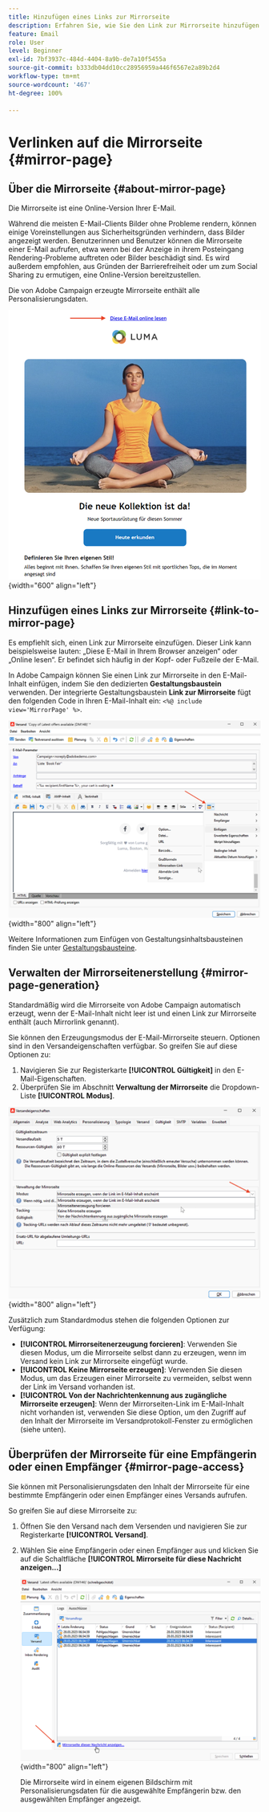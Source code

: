 ```yaml
---
title: Hinzufügen eines Links zur Mirrorseite
description: Erfahren Sie, wie Sie den Link zur Mirrorseite hinzufügen und verwalten
feature: Email
role: User
level: Beginner
exl-id: 7bf3937c-484d-4404-8a9b-de7a10f5455a
source-git-commit: b333db04dd10cc28956959a446f6567e2a89b2d4
workflow-type: tm+mt
source-wordcount: '467'
ht-degree: 100%

---
```


# Verlinken auf die Mirrorseite {#mirror-page}

## Über die Mirrorseite {#about-mirror-page}

Die Mirrorseite ist eine Online-Version Ihrer E-Mail.

Während die meisten E-Mail-Clients Bilder ohne Probleme rendern, können einige Voreinstellungen aus Sicherheitsgründen verhindern, dass Bilder angezeigt werden. Benutzerinnen und Benutzer können die Mirrorseite einer E-Mail aufrufen, etwa wenn bei der Anzeige in ihrem Posteingang Rendering-Probleme auftreten oder Bilder beschädigt sind. Es wird außerdem empfohlen, aus Gründen der Barrierefreiheit oder um zum Social Sharing zu ermutigen, eine Online-Version bereitzustellen.

Die von Adobe Campaign erzeugte Mirrorseite enthält alle Personalisierungsdaten.

![Beispiel für einen Mirrorlink](assets/mirror-page-link.png){width="600" align="left"}

## Hinzufügen eines Links zur Mirrorseite {#link-to-mirror-page}

Es empfiehlt sich, einen Link zur Mirrorseite einzufügen. Dieser Link kann beispielsweise lauten: „Diese E-Mail in Ihrem Browser anzeigen“ oder „Online lesen“. Er befindet sich häufig in der Kopf- oder Fußzeile der E-Mail.

In Adobe Campaign können Sie einen Link zur Mirrorseite in den E-Mail-Inhalt einfügen, indem Sie den dedizierten **Gestaltungsbaustein** verwenden. Der integrierte Gestaltungsbaustein **Link zur Mirrorseite** fügt den folgenden Code in Ihren E-Mail-Inhalt ein: `<%@ include view='MirrorPage' %>`.

![](assets/mirror-page-insert.png){width="800" align="left"}


Weitere Informationen zum Einfügen von Gestaltungsinhaltsbausteinen finden Sie unter [Gestaltungsbausteine](personalization-blocks.md).

## Verwalten der Mirrorseitenerstellung {#mirror-page-generation}

Standardmäßig wird die Mirrorseite von Adobe Campaign automatisch erzeugt, wenn der E-Mail-Inhalt nicht leer ist und einen Link zur Mirrorseite enthält (auch Mirrorlink genannt).

Sie können den Erzeugungsmodus der E-Mail-Mirrorseite steuern. Optionen sind in den Versandeigenschaften verfügbar. So greifen Sie auf diese Optionen zu:

1. Navigieren Sie zur Registerkarte **[!UICONTROL Gültigkeit]** in den E-Mail-Eigenschaften.
1. Überprüfen Sie im Abschnitt **Verwaltung der Mirrorseite** die Dropdown-Liste **[!UICONTROL Modus]**.

![](assets/mirror-page-generation.png){width="800" align="left"}

Zusätzlich zum Standardmodus stehen die folgenden Optionen zur Verfügung:

* **[!UICONTROL Mirrorseitenerzeugung forcieren]**: Verwenden Sie diesen Modus, um die Mirrorseite selbst dann zu erzeugen, wenn im Versand kein Link zur Mirrorseite eingefügt wurde.
* **[!UICONTROL Keine Mirrorseite erzeugen]**: Verwenden Sie diesen Modus, um das Erzeugen einer Mirrorseite zu vermeiden, selbst wenn der Link im Versand vorhanden ist.
* **[!UICONTROL Von der Nachrichtenkennung aus zugängliche Mirrorseite erzeugen]**: Wenn der Mirrorseiten-Link im E-Mail-Inhalt nicht vorhanden ist, verwenden Sie diese Option, um den Zugriff auf den Inhalt der Mirrorseite im Versandprotokoll-Fenster zu ermöglichen (siehe unten).

## Überprüfen der Mirrorseite für eine Empfängerin oder einen Empfänger {#mirror-page-access}

Sie können mit Personalisierungsdaten den Inhalt der Mirrorseite für eine bestimmte Empfängerin oder einen Empfänger eines Versands aufrufen.

So greifen Sie auf diese Mirrorseite zu:

1. Öffnen Sie den Versand nach dem Versenden und navigieren Sie zur Registerkarte **[!UICONTROL Versand]**.

1. Wählen Sie eine Empfängerin oder einen Empfänger aus und klicken Sie auf die Schaltfläche **[!UICONTROL Mirrorseite für diese Nachricht anzeigen...]**

   ![](assets/mirror-page-display.png){width="800" align="left"}

   Die Mirrorseite wird in einem eigenen Bildschirm mit Personalisierungsdaten für die ausgewählte Empfängerin bzw. den ausgewählten Empfänger angezeigt.
